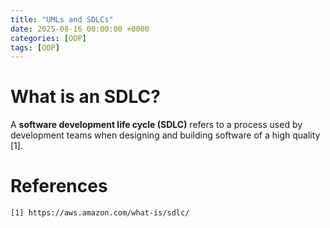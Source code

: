 ```yaml
---
title: "UMLs and SDLCs"
date: 2025-08-16 00:00:00 +0000
categories: [OOP]
tags: [OOP]
---
```


# What is an SDLC?

A **software development life cycle (SDLC)** refers to a process used by development teams when designing and building software of a high quality [1]. 





# References
`[1] https://aws.amazon.com/what-is/sdlc/`